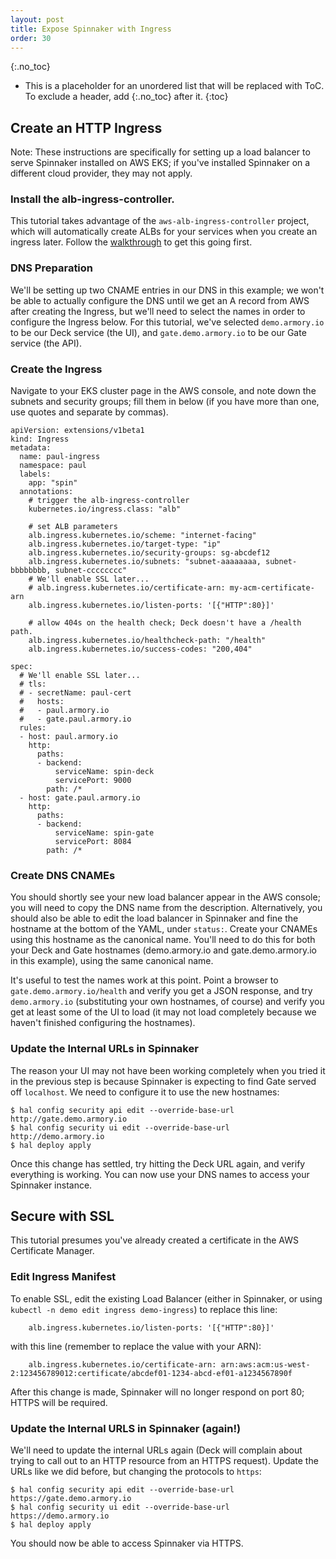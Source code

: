 ```yaml
---
layout: post
title: Expose Spinnaker with Ingress
order: 30
---
```

{:.no_toc}
* This is a placeholder for an unordered list that will be replaced with ToC. To exclude a header, add {:.no_toc} after it.
{:toc}

## Create an HTTP Ingress

Note:  These instructions are specifically for setting up a load balancer to
serve Spinnaker installed on AWS EKS; if you've installed Spinnaker on a
different cloud provider, they may not apply.

### Install the alb-ingress-controller.

This tutorial takes advantage of the `aws-alb-ingress-controller` project,
which will automatically create ALBs for your services when you create an
ingress later.  Follow the
[walkthrough](https://github.com/kubernetes-sigs/aws-alb-ingress-controller/blob/master/docs/walkthrough.md)
to get this going first.

### DNS Preparation

We'll be setting up two CNAME entries in our DNS in this example; we won't be
able to actually configure the DNS until we get an A record from AWS after
creating the Ingress, but we'll need to select the names in order to configure
the Ingress below.  For this tutorial, we've selected `demo.armory.io` to be
our Deck service (the UI), and `gate.demo.armory.io` to be our Gate service
(the API).

### Create the Ingress

Navigate to your EKS cluster page in the AWS console, and note down the
subnets and security groups; fill them in below (if you have more than one,
use quotes and separate by commas).

```
apiVersion: extensions/v1beta1
kind: Ingress
metadata:
  name: paul-ingress
  namespace: paul
  labels:
    app: "spin"
  annotations:
    # trigger the alb-ingress-controller
    kubernetes.io/ingress.class: "alb"

    # set ALB parameters
    alb.ingress.kubernetes.io/scheme: "internet-facing"
    alb.ingress.kubernetes.io/target-type: "ip"
    alb.ingress.kubernetes.io/security-groups: sg-abcdef12
    alb.ingress.kubernetes.io/subnets: "subnet-aaaaaaaa, subnet-bbbbbbbb, subnet-cccccccc"
    # We'll enable SSL later...
    # alb.ingress.kubernetes.io/certificate-arn: my-acm-certificate-arn
    alb.ingress.kubernetes.io/listen-ports: '[{"HTTP":80}]'

    # allow 404s on the health check; Deck doesn't have a /health path.
    alb.ingress.kubernetes.io/healthcheck-path: "/health"
    alb.ingress.kubernetes.io/success-codes: "200,404"
    
spec:
  # We'll enable SSL later...
  # tls:
  # - secretName: paul-cert
  #   hosts:
  #   - paul.armory.io
  #   - gate.paul.armory.io
  rules:
  - host: paul.armory.io
    http:
      paths:
      - backend:
          serviceName: spin-deck
          servicePort: 9000
        path: /*
  - host: gate.paul.armory.io 
    http:
      paths:
      - backend:
          serviceName: spin-gate
          servicePort: 8084
        path: /*

```

### Create DNS CNAMEs

You should shortly see your new load balancer appear in the AWS console; you
will need to copy the DNS name from the description.  Alternatively, you should
also be able to edit the load balancer in Spinnaker and fine the hostname
at the bottom of the YAML, under `status:`.  Create your CNAMEs using this
hostname as the canonical name.  You'll need to do this for both your
Deck and Gate hostnames (demo.armory.io and gate.demo.armory.io in this
example), using the same canonical name.

It's useful to test the names work at this point.  Point a browser to
`gate.demo.armory.io/health` and verify you get a JSON response, and try
`demo.armory.io` (substituting your own hostnames, of course) and verify
you get at least some of the UI to load (it may not load completely because
we haven't finished configuring the hostnames).

### Update the Internal URLs in Spinnaker

The reason your UI may not have been working completely when you tried it
in the previous step is because Spinnaker is expecting to find Gate served
off `localhost`.  We need to configure it to use the new hostnames:

```
$ hal config security api edit --override-base-url http://gate.demo.armory.io
$ hal config security ui edit --override-base-url http://demo.armory.io
$ hal deploy apply
```

Once this change has settled, try hitting the Deck URL again, and verify
everything is working.  You can now use your DNS names to access your
Spinnaker instance.

## Secure with SSL

This tutorial presumes you've already created a certificate in the AWS
Certificate Manager.

### Edit Ingress Manifest

To enable SSL, edit the existing Load Balancer (either in Spinnaker, or using
`kubectl -n demo edit ingress demo-ingress`) to replace this line:

```
    alb.ingress.kubernetes.io/listen-ports: '[{"HTTP":80}]'
```

with this line (remember to replace the value with your ARN):

```
    alb.ingress.kubernetes.io/certificate-arn: arn:aws:acm:us-west-2:123456789012:certificate/abcdef01-1234-abcd-ef01-a1234567890f
```

After this change is made, Spinnaker will no longer respond on port 80;
HTTPS will be required.

### Update the Internal URLS in Spinnaker (again!)

We'll need to update the internal URLs again (Deck will complain about trying
to call out to an HTTP resource from an HTTPS request).  Update the URLs
like we did before, but changing the protocols to `https`:

```
$ hal config security api edit --override-base-url https://gate.demo.armory.io
$ hal config security ui edit --override-base-url https://demo.armory.io
$ hal deploy apply
```

You should now be able to access Spinnaker via HTTPS.



